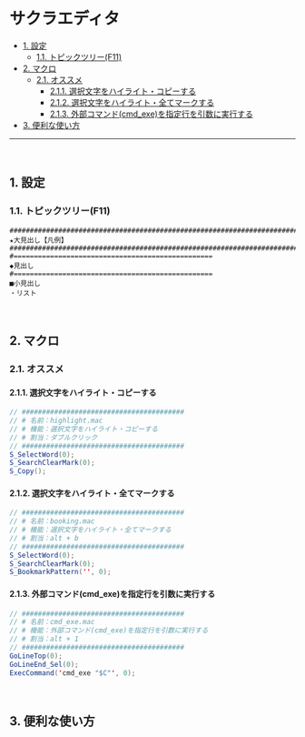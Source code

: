 # サクラエディタ

<!-- TOC -->

- [1. 設定](#1-設定)
  - [1.1. トピックツリー(F11)](#11-トピックツリーf11)
- [2. マクロ](#2-マクロ)
  - [2.1. オススメ](#21-オススメ)
    - [2.1.1. 選択文字をハイライト・コピーする](#211-選択文字をハイライトコピーする)
    - [2.1.2. 選択文字をハイライト・全てマークする](#212-選択文字をハイライト全てマークする)
    - [2.1.3. 外部コマンド(cmd\_exe)を指定行を引数に実行する](#213-外部コマンドcmd_exeを指定行を引数に実行する)
- [3. 便利な使い方](#3-便利な使い方)

<!-- /TOC -->
---
<br>

## 1. 設定

### 1.1. トピックツリー(F11)

```
####################################################################################################
★大見出し【凡例】
####################################################################################################
#=================================================
◆見出し
#=================================================
■小見出し
・リスト
```

<br>

## 2. マクロ

### 2.1. オススメ

#### 2.1.1. 選択文字をハイライト・コピーする
 
```java
// ########################################
// # 名前：highlight.mac
// # 機能：選択文字をハイライト・コピーする
// # 割当：ダブルクリック
// ########################################
S_SelectWord(0);
S_SearchClearMark(0);
S_Copy();
```

#### 2.1.2. 選択文字をハイライト・全てマークする

```java
// ########################################
// # 名前：booking.mac
// # 機能：選択文字をハイライト・全てマークする
// # 割当：alt + b
// ########################################
S_SelectWord(0);
S_SearchClearMark(0);
S_BookmarkPattern('', 0);
```

#### 2.1.3. 外部コマンド(cmd_exe)を指定行を引数に実行する

```java
// ########################################
// # 名前：cmd_exe.mac
// # 機能：外部コマンド(cmd_exe)を指定行を引数に実行する
// # 割当：alt + 1
// ########################################
GoLineTop(0);
GoLineEnd_Sel(0);
ExecCommand('cmd_exe "$C"', 0);
```

<br>

## 3. 便利な使い方

<br>
